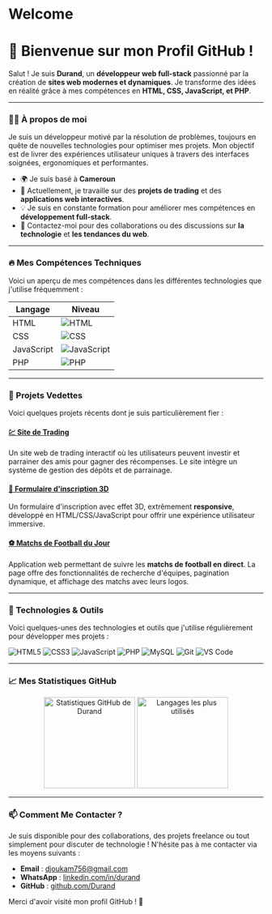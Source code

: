 # Welcome 

# 👋 Bienvenue sur mon Profil GitHub !  

Salut ! Je suis **Durand**, un **développeur web full-stack** passionné par la création de **sites web modernes et dynamiques**. Je transforme des idées en réalité grâce à mes compétences en **HTML, CSS, JavaScript, et PHP**.

---

### 🧑‍💻 À propos de moi 

Je suis un développeur motivé par la résolution de problèmes, toujours en quête de nouvelles technologies pour optimiser mes projets. Mon objectif est de livrer des expériences utilisateur uniques à travers des interfaces soignées, ergonomiques et performantes.

- 🌍 Je suis basé à **Cameroun**
- 🚀 Actuellement, je travaille sur des **projets de trading** et des **applications web interactives**.
- 💡 Je suis en constante formation pour améliorer mes compétences en **développement full-stack**.
- 💬 Contactez-moi pour des collaborations ou des discussions sur **la technologie** et **les tendances du web**.

---

### 🔥 Mes Compétences Techniques

Voici un aperçu de mes compétences dans les différentes technologies que j'utilise fréquemment :

| Langage        | Niveau |
|----------------|--------|
| HTML           | ![HTML](https://img.shields.io/badge/HTML-95%25-green?style=for-the-badge) |
| CSS            | ![CSS](https://img.shields.io/badge/CSS-80%25-blue?style=for-the-badge)    |
| JavaScript     | ![JavaScript](https://img.shields.io/badge/JavaScript-85%25-yellow?style=for-the-badge) |
| PHP            | ![PHP](https://img.shields.io/badge/PHP-90%25-purple?style=for-the-badge)  |

---

### 🌟 Projets Vedettes

Voici quelques projets récents dont je suis particulièrement fier :

#### [💹 Site de Trading]()
Un site web de trading interactif où les utilisateurs peuvent investir et parrainer des amis pour gagner des récompenses. Le site intègre un système de gestion des dépôts et de parrainage.

#### [📝 Formulaire d'inscription 3D]()
Un formulaire d'inscription avec effet 3D, extrêmement **responsive**, développé en HTML/CSS/JavaScript pour offrir une expérience utilisateur immersive.

#### [⚽ Matchs de Football du Jour]()
Application web permettant de suivre les **matchs de football en direct**. La page offre des fonctionnalités de recherche d'équipes, pagination dynamique, et affichage des matchs avec leurs logos.

---

### 🚀 Technologies & Outils

Voici quelques-unes des technologies et outils que j'utilise régulièrement pour développer mes projets :

![HTML5](https://img.shields.io/badge/HTML5-E34F26?style=for-the-badge&logo=html5&logoColor=white)
![CSS3](https://img.shields.io/badge/CSS3-1572B6?style=for-the-badge&logo=css3&logoColor=white)
![JavaScript](https://img.shields.io/badge/JavaScript-F7DF1E?style=for-the-badge&logo=javascript&logoColor=black)
![PHP](https://img.shields.io/badge/PHP-777BB4?style=for-the-badge&logo=php&logoColor=white)
![MySQL](https://img.shields.io/badge/MySQL-4479A1?style=for-the-badge&logo=mysql&logoColor=white)
![Git](https://img.shields.io/badge/Git-F05032?style=for-the-badge&logo=git&logoColor=white)
![VS Code](https://img.shields.io/badge/VS%20Code-007ACC?style=for-the-badge&logo=visual-studio-code&logoColor=white)

---

### 📈 Mes Statistiques GitHub

<p align="center">
  <img height="180em" src="https://github-readme-stats.vercel.app/api?username=Durand&show_icons=true&theme=radical&count_private=true" alt="Statistiques GitHub de Durand"/>
  <img height="180em" src="https://github-readme-stats.vercel.app/api/top-langs/?username=Durand&layout=compact&langs_count=8&theme=radical" alt="Langages les plus utilisés"/>
</p>

---

### 📫 Comment Me Contacter ?

Je suis disponible pour des collaborations, des projets freelance ou tout simplement pour discuter de technologie ! N'hésite pas à me contacter via les moyens suivants :

- **Email** : [djoukam756@gmail.com](mailto:djoukam756@gmail.com)
- **WhatsApp** : [linkedin.com/in/durand](https://wa.me/+237651104356)
- **GitHub** : [github.com/Durand](https://github.com/Durand756)

Merci d'avoir visité mon profil GitHub ! 🙌
